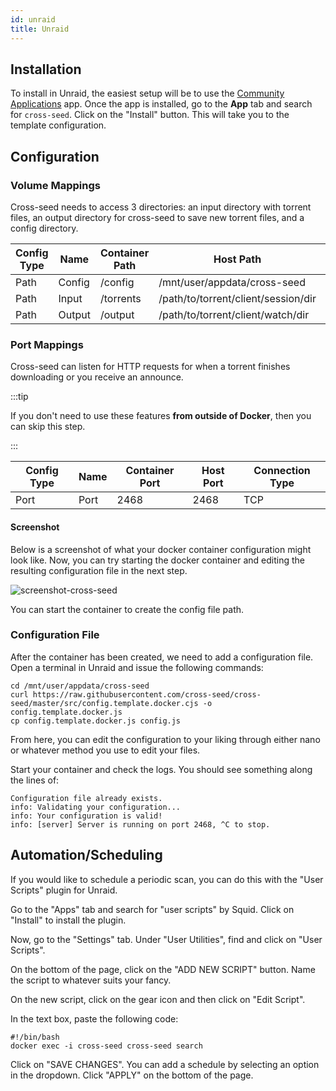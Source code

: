 ```yaml
---
id: unraid
title: Unraid
---
```


## Installation

To install in Unraid, the easiest setup will be to use the
[Community Applications](https://forums.unraid.net/topic/38582-plug-in-community-applications/)
app. Once the app is installed, go to the **App** tab and search for
`cross-seed`. Click on the "Install" button. This will take you to the template configuration.

## Configuration

### Volume Mappings

Cross-seed needs to access 3 directories: an input directory with torrent files,
an output directory for cross-seed to save new torrent files, and a config
directory.

| Config Type | Name   | Container Path | Host Path                           | Access Mode |
| ----------- | ------ | -------------- | ----------------------------------- | ----------- |
| Path        | Config | /config        | /mnt/user/appdata/cross-seed        | Read/Write  |
| Path        | Input  | /torrents      | /path/to/torrent/client/session/dir | Read Only   |
| Path        | Output | /output        | /path/to/torrent/client/watch/dir   | Read/Write  |

### Port Mappings

Cross-seed can listen for HTTP requests for when a torrent finishes downloading
or you receive an announce.

:::tip

If you don't need to use these features **from outside of Docker**, then you can
skip this step.

:::

| Config Type | Name | Container Port | Host Port | Connection Type |
| ----------- | ---- | -------------- | --------- | --------------- |
| Port        | Port | 2468           | 2468      | TCP             |

#### Screenshot

Below is a screenshot of what your docker container configuration might look
like. Now, you can try starting the docker container and editing the resulting
configuration file in the next step.

![screenshot-cross-seed](https://user-images.githubusercontent.com/2813049/147599328-6032688e-45e4-43cf-87f6-a070829e1a1b.png)

You can start the container to create the config file path.

### Configuration File

After the container has been created, we need to add a configuration file. Open a terminal in Unraid and issue the following commands:

```
cd /mnt/user/appdata/cross-seed
curl https://raw.githubusercontent.com/cross-seed/cross-seed/master/src/config.template.docker.cjs -o config.template.docker.js
cp config.template.docker.js config.js
```

From here, you can edit the configuration to your liking through either nano or whatever method you use to edit your files.

Start your container and check the logs. You should see something along the lines of:

```
Configuration file already exists.
info: Validating your configuration...
info: Your configuration is valid!
info: [server] Server is running on port 2468, ^C to stop.
```

## Automation/Scheduling

If you would like to schedule a periodic scan, you can do this with the "User Scripts" plugin for Unraid.

Go to the "Apps" tab and search for "user scripts" by Squid. Click on "Install" to install the plugin.

Now, go to the "Settings" tab. Under "User Utilities", find and click on "User Scripts".

On the bottom of the page, click on the "ADD NEW SCRIPT" button. Name the script to whatever suits your fancy.

On the new script, click on the gear icon and then click on "Edit Script".

In the text box, paste the following code:

```
#!/bin/bash
docker exec -i cross-seed cross-seed search
```

Click on "SAVE CHANGES". You can add a schedule by selecting an option in the dropdown. Click "APPLY" on the bottom of the page.
